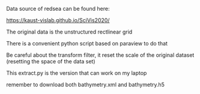 Data source of redsea can be found here:

https://kaust-vislab.github.io/SciVis2020/

The original data is the unstructured rectlinear grid

There is a convenient python script based on paraview to do that

Be careful about the transform filter, it reset the scale of the original dataset (resetting the space of the data set)

This extract.py is the version that can work on my laptop

remember to download both bathymetry.xml and bathymetry.h5
